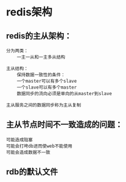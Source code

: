 # redis架构

## redis的主从架构：

    分为两类：  
        一主一从和一主多从结构

    主从结构：
        保持数据一致性的条件：
        一个master可以有多个slave
        一个slave可以有多个master
        数据同步的流向必须是单向的从master到slave

    主从服务之间的数据同步称为主从复制



## 主从节点时间不一致造成的问题：

    可能造成阻塞
    可能会打垮db进而使web不能使用
    可能会造成数据不一致

## rdb的默认文件

## 
